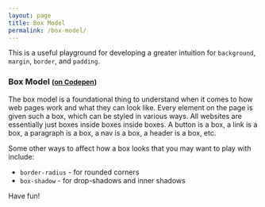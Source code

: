 ```yaml
---
layout: page
title: Box Model
permalink: /box-model/
---
```


This is a useful playground for developing a greater intuition for `background`, `margin`, `border`, and `padding`.

### Box Model <small>([on Codepen](http://codepen.io/nevan/pen/jcqHa))</small>

The box model is a foundational thing to understand when it comes to how web pages work and what they can look like. Every element on the page is given such a box, which can be styled in various ways. All websites are essentially just boxes inside boxes inside boxes. A button is a box, a link is a box, a paragraph is a box, a nav is a box, a header is a box, etc.

Some other ways to affect how a box looks that you may want to play with include:

* `border-radius` - for rounded corners
* `box-shadow` - for drop-shadows and inner shadows

Have fun!
